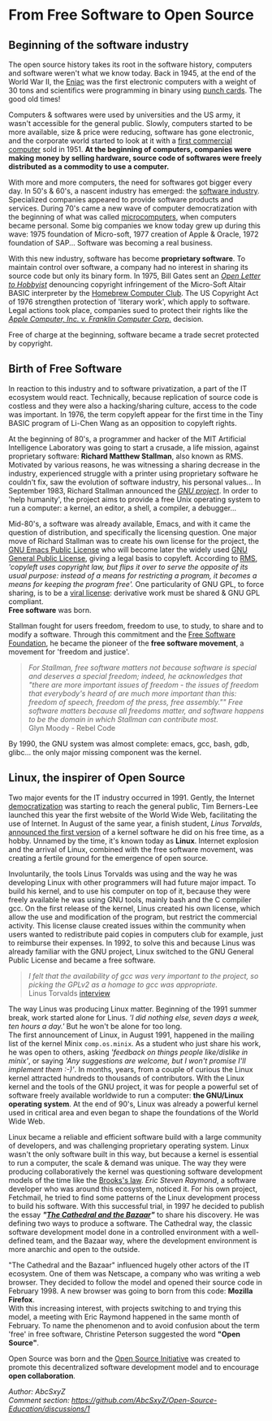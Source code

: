 # From Free Software to Open Source

## Beginning of the software industry

The open source history takes its root in the software history, computers and software weren't what we know today.
Back in 1945, at the end of the World War II, the [Eniac](https://en.wikipedia.org/wiki/ENIAC) was the first electronic computers with a weight of 30 tons and scientifics were programming in binary using [punch cards](https://www.computerhope.com/jargon/p/punccard.htm). The good old times!

Computers & softwares were used by universities and the US army, it wasn't accessible for the general public. Slowly, computers started to be more available, size & price were reducing, software has gone electronic, and the corporate world started to look at it with a [first commercial computer](https://time.com/4271506/census-bureau-computer-history/) sold in 1951. **At the beginning of computers, companies were making money by selling hardware, source code of softwares were freely distributed as a commodity to use a computer.**

With more and more computers, the need for softwares got bigger every day. In 50's & 60's, a nascent industry has emerged: the [software industry](https://en.wikipedia.org/wiki/Software_industry). Specialized companies appeared to provide software products and services. During 70's came a new wave of computer democratization with the beginning of what was called [microcomputers](https://en.wikipedia.org/wiki/Microcomputer), when computers became personal. Some big companies we know today grew up during this wave: 1975 foundation of Micro-soft, 1977 creation of Apple & Oracle, 1972 foundation of SAP...
Software was becoming a real business.

With this new industry, software has become **proprietary software**. To maintain control over software, a company had no interest in sharing its source code but only its binary form. In 1975, Bill Gates sent an *[Open Letter to Hobbyist](https://archive.nytimes.com/www.nytimes.com/library/cyber/surf/072397mind-letter.html)* denouncing copyright infringement of the Micro-Soft Altair BASIC interpreter by the [Homebrew Computer Club](https://en.wikipedia.org/wiki/Homebrew_Computer_Club). The US Copyright Act of 1976 strengthen protection of 'literary work', which apply to software. Legal actions took place, companies sued to protect their rights like the *[Apple Computer, Inc. v. Franklin Computer Corp.](https://en.wikipedia.org/wiki/Apple_Computer,_Inc._v._Franklin_Computer_Corp.)* decision.

Free of charge at the beginning, software became a trade secret protected by copyright.

## Birth of Free Software

In reaction to this industry and to software privatization, a part of the IT ecosystem would react. Technically, because replication of source code is costless and they were also a hacking/sharing culture, access to the code was important. In 1976, the term copyleft appear for the first time in the Tiny BASIC program of Li-Chen Wang as an opposition to copyleft rights.

At the beginning of 80's, a programmer and hacker of the MIT Artificial Intelligence Laboratory was going to start a crusade, a life mission, against proprietary software: **Richard Matthew Stallman**, also known as RMS. Motivated by various reasons, he was witnessing a sharing decrease in the industry, experienced struggle with a printer using proprietary software he couldn't fix, saw the evolution of software industry, his personal values... In September 1983, Richard Stallman announced the *[GNU project](https://www.gnu.org/gnu/initial-announcement.en.html)*. In order to 'help humanity', the project aims to provide a free Unix operating system to run a computer: a kernel, an editor, a shell, a compiler, a debugger...

Mid-80's, a software was already available, Emacs, and with it came the question of distribution, and specifically the licensing question. One major move of Richard Stallman was to create his own license for the project, the [GNU Emacs Public License](https://www.free-soft.org/gpl_history/emacs_gpl.html) who will become later the widely used [GNU General Public License](https://tldrlegal.com/license/gnu-general-public-license-v3-(gpl-3)), giving a legal basis to copyleft. According to [RMS](https://www.gnu.org/gnu/thegnuproject.html), *'copyleft uses copyright law, but flips it over to serve the opposite of its usual purpose: instead of a means for restricting a program, it becomes a means for keeping the program free'.* One particularity of GNU GPL, to force sharing, is to be a [viral license](https://en.wikipedia.org/wiki/Viral_license): derivative work must be shared & GNU GPL compliant.  
**Free software** was born.

Stallman fought for users freedom, freedom to use, to study, to share and to modify a software. Through this commitment and the [Free Software Foundation](https://www.fsf.org/), he became the pioneer of the **free software movement**, a movement for 'freedom and justice'.

> *For Stallman, free software matters not because software is special and deserves a special freedom; indeed, he acknowledges that "there are more important issues of freedom - the issues of freedom that everybody's heard of are much more important than this: freedom of speech, freedom of the press, free assembly."" Free software matters because all freedoms matter, and software happens to be the domain in which Stallman can contribute most.*  
Glyn Moody - Rebel Code

By 1990, the GNU system was almost complete: emacs, gcc, bash, gdb, glibc... the only major missing component was the kernel.

## Linux, the inspirer of Open Source

Two major events for the IT industry occurred in 1991. Gently, the Internet [democratization](https://data.worldbank.org/indicator/IT.NET.USER.ZS) was starting to reach the general public, Tim Berners-Lee launched this year the first website of the World Wide Web, facilitating the use of Internet. In August of the same year, a finish student, *Linus Torvalds*, [announced the first version](https://www.cs.cmu.edu/~awb/linux.history.html) of a kernel software he did on his free time, as a hobby. Unnamed by the time, it's known today as **Linux**. Internet explosion and the arrival of Linux, combined with the free software movement, was creating a fertile ground for the emergence of open source.

Involuntarily, the tools Linus Torvalds was using and the way he was developing Linux with other programmers will had future major impact. To build his kernel, and to use his computer on top of it, because they were freely available he was using GNU tools, mainly bash and the C compiler gcc. On the first release of the kernel, Linus created his own license, which allow the use and modification of the program, but restrict the commercial activity. This license clause created issues within the community when users wanted to redistribute paid copies in computers club for example, just to reimburse their expenses. In 1992, to solve this and because Linus was already familiar with the GNU project, Linux switched to the GNU General Public License and became a free software.

>  *I felt that the availability of gcc was very important to the project, so picking the GPLv2 as a homage to gcc was appropriate.*  
Linus Torvalds [interview](https://www.datacenterknowledge.com/archives/2016/08/23/linus-torvalds-early-linux-history-gpl-license-money)

The way Linus was producing Linux matter. Beginning of the 1991 summer break, work started alone for Linus. *'I did nothing else, seven days a week, ten hours a day.'* But he won't be alone for too long.  
The first announcement of Linux, in August 1991, happened in the mailing list of the kernel Minix `comp.os.minix`. As a student who just share his work, he was open to others, asking *'feedback on things people like/dislike in minix'*, or saying *'Any suggestions are welcome, but I won't promise I'll implement them :-)'*. In months, years, from a couple of curious the Linux kernel attracted hundreds to thousands of contributors. With the Linux kernel and the tools of the GNU project, it was for people a powerful set of software freely available worldwide to run a computer: **the GNU/Linux operating system**. At the end of 90's, Linux was already a powerful kernel used in critical area and even began to shape the foundations of the World Wide Web.

Linux became a reliable and efficient software build with a large community of developers, and was challenging proprietary operating system. Linux wasn't the only software built in this way, but because a kernel is essential to run a computer, the scale & demand was unique. The way they were producing collaboratively the kernel was questioning software development models of the time like the [Brooks's law](https://en.wikipedia.org/wiki/Brooks%27s_law).
*Eric Steven Raymond*, a software developer who was around this ecosystem, noticed it. For his own project, Fetchmail, he tried to find some patterns of the Linux development process to build his software. With this successful trial, in 1997 he decided to publish the essay **_"[The Cathedral and the Bazaar](http://www.catb.org/~esr/writings/cathedral-bazaar/)"_** to share his discovery. He was defining two ways to produce a software. The Cathedral way, the classic software development model done in a controlled environment with a well-defined team, and the Bazaar way, where the development environment is more anarchic and open to the outside.

"The Cathedral and the Bazaar" influenced hugely other actors of the IT ecosystem. One of them was Netscape, a company who was writing a web browser. They decided to follow the model and opened their source code in February 1998. A new browser was going to born from this code: **Mozilla Firefox**.  
With this increasing interest, with projects switching to and trying this model, a meeting with Eric Raymond happened in the same month of February. To name the phenomenon and to avoid confusion about the term 'free' in free software, Christine Peterson suggested the word **"Open Source"**.

Open Source was born and the [Open Source Initiative](https://opensource.org/) was created to promote this decentralized software development model and to encourage **open collaboration**.

*Author: AbcSxyZ  
Comment section: https://github.com/AbcSxyZ/Open-Source-Education/discussions/1*
